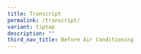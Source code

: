 ```yaml
---
title: Transcript
permalink: /transcript/
variant: tiptap
description: ""
third_nav_title: Before Air Conditioning
---
```

